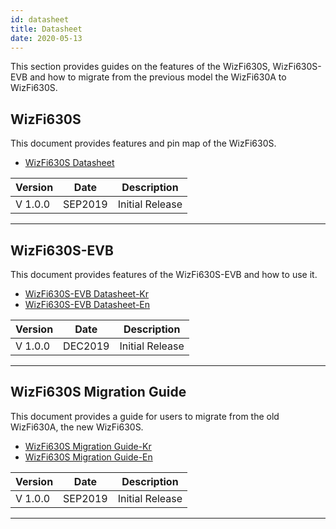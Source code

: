 ```yaml
---
id: datasheet
title: Datasheet
date: 2020-05-13
---
```


This section provides guides on the features of the WizFi630S,
WizFi630S-EVB and how to migrate from the previous model the WizFi630A
to WizFi630S.

## WizFi630S

This document provides features and pin map of the WizFi630S.

   * <a href="https://d3cmhcsnvv7jc.cloudfront.net/docs/img/products/wizfi630s/wizfi630s_ds/wizfi630s_datasheet_en_v1_0_.pdf" target="_blank">WizFi630S Datasheet</a>

| Version | Date    | Description     |
| ------- | ------- | --------------- |
| V 1.0.0 | SEP2019 | Initial Release |

-----


## WizFi630S-EVB

This document provides features of the WizFi630S-EVB and how to use it.


   * <a href="https://d3cmhcsnvv7jc.cloudfront.net/docs/img/products/wizfi630s/wizfi630s_ds/wizfi630s_evb_datasheet_kr_v1_0_.pdf" target="_blank">WizFi630S-EVB Datasheet-Kr</a>
   * <a href="https://d3cmhcsnvv7jc.cloudfront.net/docs/img/products/wizfi630s/wizfi630s_ds/wizfi630s_evb_datasheet_en_v1_0_.pdf" target="_blank">WizFi630S-EVB Datasheet-En</a>



| Version | Date    | Description     |
| ------- | ------- | --------------- |
| V 1.0.0 | DEC2019 | Initial Release |

-----


## WizFi630S Migration Guide

This document provides a guide for users to migrate from the old  WizFi630A, 
the new WizFi630S.

  * <a href="https://d3cmhcsnvv7jc.cloudfront.net/docs/img/products/wizfi630s/wizfi630s_ds/wizfi630s_guide_migration_wizfi630a_to_wizfi630s_kr_v1_0_.pdf" target="_blank">WizFi630S Migration Guide-Kr</a>
  * <a href="https://d3cmhcsnvv7jc.cloudfront.net/docs/img/products/wizfi630s/wizfi630s_ds/wizfi630s_guide_migration_wizfi630a_to_wizfi630s_en_v1_0_.pdf" target="_blank">WizFi630S Migration Guide-En</a>


| Version | Date    | Description     |
| ------- | ------- | --------------- |
| V 1.0.0 | SEP2019 | Initial Release |

-----
